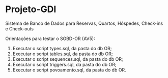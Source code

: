# Projeto-GDI
Sistema de Banco de Dados para Reservas, Quartos, Hóspedes, Check-ins e Check-outs

Orientações para testar o SGBD-OR (AV5):
1. Executar o script types.sql, da pasta do db OR;
2. Executar o script tables.sql, da pasta do db OR;
3. Executar o script sequences.sql, da pasta do db OR;
4. Executar o script triggers.sql, da pasta do db OR;
5. Executar o script povoamento.sql, da pasta do db OR.
